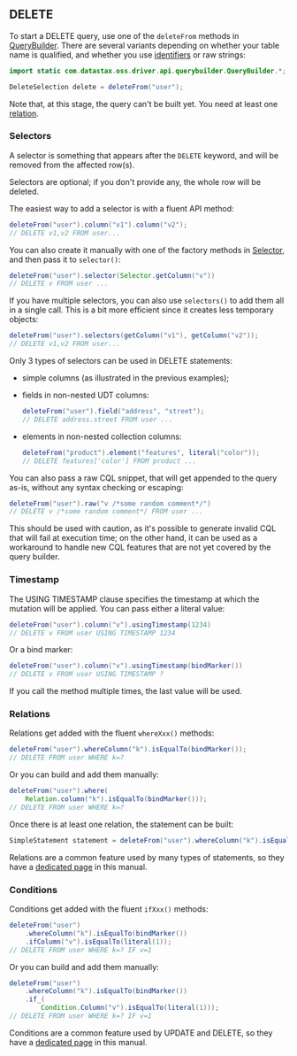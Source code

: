 ## DELETE

To start a DELETE query, use one of the `deleteFrom` methods in [QueryBuilder]. There are several
variants depending on whether your table name is qualified, and whether you use
[identifiers](../../case_sensitivity/) or raw strings:

```java
import static com.datastax.oss.driver.api.querybuilder.QueryBuilder.*;

DeleteSelection delete = deleteFrom("user");
```

Note that, at this stage, the query can't be built yet. You need at least one
[relation](#relations).

### Selectors

A selector is something that appears after the `DELETE` keyword, and will be removed from the
affected row(s).

Selectors are optional; if you don't provide any, the whole row will be deleted.

The easiest way to add a selector is with a fluent API method:

```java
deleteFrom("user").column("v1").column("v2");
// DELETE v1,v2 FROM user...
```

You can also create it manually with one of the factory methods in [Selector], and then pass it to
`selector()`:

```java
deleteFrom("user").selector(Selector.getColumn("v"))
// DELETE v FROM user ...
```

If you have multiple selectors, you can also use `selectors()` to add them all in a single call.
This is a bit more efficient since it creates less temporary objects: 

```java
deleteFrom("user").selectors(getColumn("v1"), getColumn("v2"));
// DELETE v1,v2 FROM user...
```

Only 3 types of selectors can be used in DELETE statements:

* simple columns (as illustrated in the previous examples);
* fields in non-nested UDT columns:

  ```java
  deleteFrom("user").field("address", "street");
  // DELETE address.street FROM user ...
  ```
  
* elements in non-nested collection columns:

  ```java
  deleteFrom("product").element("features", literal("color"));
  // DELETE features['color'] FROM product ...
  ```
  
You can also pass a raw CQL snippet, that will get appended to the query as-is, without any syntax
checking or escaping:

```java
deleteFrom("user").raw("v /*some random comment*/")
// DELETE v /*some random comment*/ FROM user ...
```

This should be used with caution, as it's possible to generate invalid CQL that will fail at
execution time; on the other hand, it can be used as a workaround to handle new CQL features that
are not yet covered by the query builder.

### Timestamp

The USING TIMESTAMP clause specifies the timestamp at which the mutation will be applied. You can
pass either a literal value:

```java
deleteFrom("user").column("v").usingTimestamp(1234)
// DELETE v FROM user USING TIMESTAMP 1234
```

Or a bind marker:

```java
deleteFrom("user").column("v").usingTimestamp(bindMarker())
// DELETE v FROM user USING TIMESTAMP ?
```

If you call the method multiple times, the last value will be used.

### Relations

Relations get added with the fluent `whereXxx()` methods:

```java
deleteFrom("user").whereColumn("k").isEqualTo(bindMarker());
// DELETE FROM user WHERE k=?
```

Or you can build and add them manually:

```java
deleteFrom("user").where(
    Relation.column("k").isEqualTo(bindMarker()));
// DELETE FROM user WHERE k=?
```

Once there is at least one relation, the statement can be built:

```java
SimpleStatement statement = deleteFrom("user").whereColumn("k").isEqualTo(bindMarker()).build();
```

Relations are a common feature used by many types of statements, so they have a
[dedicated page](../relation) in this manual.

### Conditions

Conditions get added with the fluent `ifXxx()` methods:

```java
deleteFrom("user")
    .whereColumn("k").isEqualTo(bindMarker())
    .ifColumn("v").isEqualTo(literal(1));
// DELETE FROM user WHERE k=? IF v=1
```

Or you can build and add them manually:

```java
deleteFrom("user")
    .whereColumn("k").isEqualTo(bindMarker())
    .if_(
        Condition.Column("v").isEqualTo(literal(1)));
// DELETE FROM user WHERE k=? IF v=1
```

Conditions are a common feature used by UPDATE and DELETE, so they have a
[dedicated page](../condition) in this manual.

[QueryBuilder]: http://docs.datastax.com/en/drivers/java/4.0/com/datastax/oss/driver/api/querybuilder/QueryBuilder.html
[Selector]:     http://docs.datastax.com/en/drivers/java/4.0/com/datastax/oss/driver/api/querybuilder/select/Selector.html

